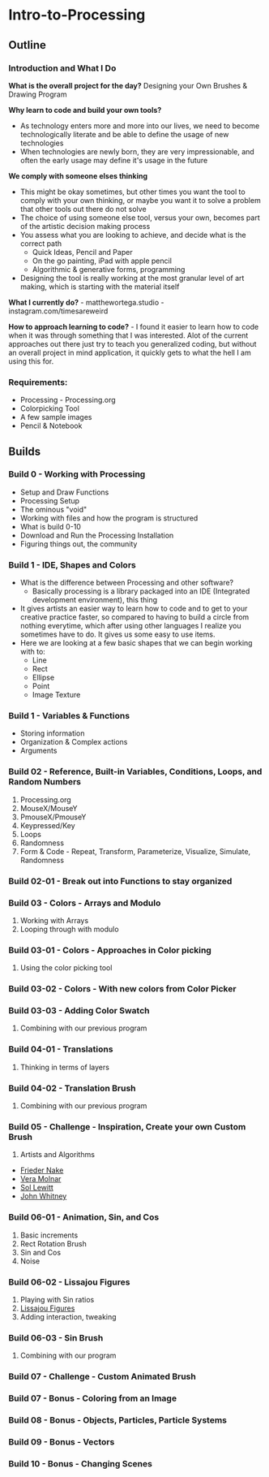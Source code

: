 # Intro-to-Processing

## Outline

### Introduction and What I Do

**What is the overall project for the day?**
Designing your Own Brushes & Drawing Program

**Why learn to code and build your own tools?**

- As technology enters more and more into our lives, we need to become technologically literate and be able to define the usage of new technologies
- When technologies are newly born, they are very impressionable, and often the early usage may define it's usage in the future

**We comply with someone elses thinking**

- This might be okay sometimes, but other times you want the tool to comply with your own thinking, or maybe you want it to solve a problem that other tools out there do not solve
- The choice of using someone else tool, versus your own, becomes part of the artistic decision making process
- You assess what you are looking to achieve, and decide what is the correct path
  - Quick Ideas, Pencil and Paper
  - On the go painting, iPad with apple pencil
  - Algorithmic & generative forms, programming
- Designing the tool is really working at the most granular level of art making, which is starting with the material itself

**What I currently do?**
    - matthewortega.studio
    - instagram.com/timesareweird

**How to approach learning to code?**
    - I found it easier to learn how to code when it was through something that I was interested. Alot of the current approaches out there just try to teach you generalized coding, but without an overall project in mind application, it quickly gets to what the hell I am using this for.

### Requirements:
- Processing - Processing.org
- Colorpicking Tool
- A few sample images
- Pencil & Notebook

## Builds

### Build 0 - Working with Processing
- Setup and Draw Functions
- Processing Setup
- The ominous "void"
- Working with files and how the program is structured
- What is build 0-10
- Download and Run the Processing Installation
- Figuring things out, the community

### Build 1 - IDE, Shapes and Colors
- What is the difference between Processing and other software?
    - Basically processing is a library packaged into an IDE (Integrated development environment), this thing
- It gives artists an easier way to learn how to code and to get to your creative practice faster, so compared to having to build a circle from nothing everytime, which after using other languages I realize you sometimes have to do. It gives us some easy to use items.
- Here we are looking at a few basic shapes that we can begin working with to:
    - Line
    - Rect
    - Ellipse
    - Point
    - Image Texture

### Build 1 - Variables & Functions
- Storing information
- Organization & Complex actions
- Arguments

### Build 02 - Reference, Built-in Variables, Conditions, Loops, and Random Numbers
1. Processing.org
2. MouseX/MouseY
3. PmouseX/PmouseY
4. Keypressed/Key
5. Loops
5. Randomness
6. Form & Code - Repeat, Transform, Parameterize, Visualize, Simulate, Randomness

### Build 02-01 - Break out into Functions to stay organized

### Build 03 - Colors - Arrays and Modulo
1. Working with Arrays
2. Looping through with modulo

### Build 03-01 - Colors - Approaches in Color picking
1. Using the color picking tool

### Build 03-02 - Colors - With new colors from Color Picker
### Build 03-03 - Adding Color Swatch
1. Combining with our previous program

### Build 04-01 - Translations
1. Thinking in terms of layers

### Build 04-02 - Translation Brush
1. Combining with our previous program

### Build 05 - Challenge - Inspiration, Create your own Custom Brush
1. Artists and Algorithms
- [Frieder Nake](https://en.wikipedia.org/wiki/Frieder_Nake)
- [Vera Molnar](https://en.wikipedia.org/wiki/Vera_Molnár)
- [Sol Lewitt](https://en.wikipedia.org/wiki/Sol_LeWitt)
- [John Whitney](https://en.wikipedia.org/wiki/John_Whitney_(animator))

### Build 06-01 - Animation, Sin, and Cos
1. Basic increments
2. Rect Rotation Brush
2. Sin and Cos
3. Noise

### Build 06-02 - Lissajou Figures
1. Playing with Sin ratios
2. [Lissajou Figures](https://en.wikipedia.org/wiki/Lissajous_curve)
3. Adding interaction, tweaking

### Build 06-03 - Sin Brush
1. Combining with our program

### Build 07 - Challenge - Custom Animated Brush

### Build 07 - Bonus - Coloring from an Image
### Build 08 - Bonus - Objects, Particles, Particle Systems
### Build 09 - Bonus - Vectors
### Build 10 - Bonus - Changing Scenes